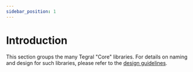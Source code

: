 ```yaml
---
sidebar_position: 1
---
```


# Introduction

This section groups the many Tegral "Core" libraries. For details on naming and design for such libraries, please refer to the [design guidelines](./design.md).

